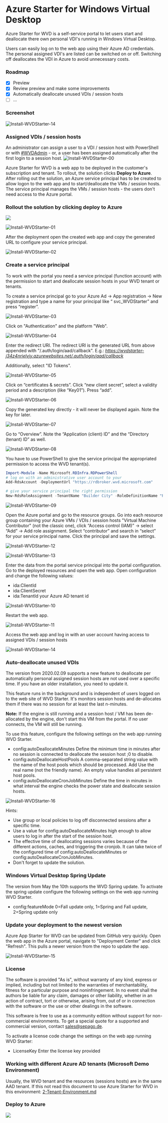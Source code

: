 # Azure Starter for Windows Virtual Desktop
Azure Starter for WVD is a self-service portal to let users start and deallocate there own personal VDI's running in Windows Virtual Desktop.

Users can easily log on to the web app using their Azure AD credentials. The personal assigned VDI's are listed can be switched on or off. Switching off deallocates the VDI in Azure to avoid unnecessary costs.

### Roadmap

- [x] Preview
- [x] Review preview and make some improvements
- [x] Automatically deallocate unused VDIs / session hosts
- [ ] ...

### Screenshot

![Install-WVDStarter-14](images/Install-WVDStarter-14.png)



### Assigned VDIs / session hosts

An administrator can assign a user to a VDI / session host with PowerShell or with [#WVDAdmin](https://blog.itprocloud.de/Windows-Virtual-Desktop-Admin/) - or, a user has been assigned automatically after the first login to a session host. 
![Install-WVDStarter-00](images/Install-WVDStarter-00.png)



Azure Starter for WVD is a web app to be deployed in the customer's subscription and tenant. To rollout, the solution clicks **Deploy to Azure**. After rolling out the solution, an Azure service principal has to be created to allow logon to the web app and to start/deallocate the VMs / session hosts. The service principal manages the VMs / session hosts - the users don't need access to the Azure portal.



### Rollout the solution by clicking deploy to Azure
<a href="https://portal.azure.com/#create/Microsoft.Template/uri/https%3A%2F%2Fraw.githubusercontent.com%2FMarcelMeurer%2FAzure-Starter-for-WVD%2Fmaster%2Fdeploy%2FmainTemplate.json" target="_blank"><img src="http://azuredeploy.net/deploybutton.png"/></a>

![Install-WVDStarter-01](images/Install-WVDStarter-01.png)

After the deployment open the created web app and copy the generated URL to configure your service principal.

![Install-WVDStarter-02](images/Install-WVDStarter-02.png)



### Create a service principal

To work with the portal you need a service principal (function account) with the permission to start and deallocate session hosts in your WVD tenant or tenants.

To create a service principal go to your Azure Ad -> App registration -> New registration and type a name for your principal like “ svc_WVDStarter” and press “register”.

![Install-WVDStarter-03](images/Install-WVDStarter-03.png)

Click on "Authentication" and the platform "Web".

![Install-WVDStarter-04](images/Install-WVDStarter-04.png)

Enter the redirect URI. The redirect URI is the generated URL from above appended with "/.auth/login/aad/callback". E.g.: *https://wvdstarter-j34z4nrielvjy.azurewebsites.net/.auth/login/aad/callback*

Additionally, select "ID Tokens".

![Install-WVDStarter-05](images/Install-WVDStarter-05.png)

Click on “certificates & secrets”. Click “new client secret”, select a validity period and a description (like “Key01”). Press “add”.

![Install-WVDStarter-06](images/Install-WVDStarter-06.png)

Copy the generated key directly - it will never be displayed again. Note the key for later.

![Install-WVDStarter-07](images/Install-WVDStarter-07.png)

Go to “Overview”. Note the “Application (client) ID” and the “Directory (tenant) ID” as well.

![Install-WVDStarter-08](images/Install-WVDStarter-08.png)

You have to use PowerShell to give the service principal the appropriated permission to access the WVD tenant(s).

```powershell
Import-Module -Name Microsoft.RDInfra.RDPowerShell 
# log on with an administrative user account to your  
Add-RdsAccount -DeploymentUrl "https://rdbroker.wvd.microsoft.com"   

# give your service principal the right permission 
New-RdsRoleAssignment -TenantName "Builder City" -RoleDefinitionName "RDS Reader" -ApplicationId 85b995d2-3xxx-xxxx-xxxx-000000000000
```

![Install-WVDStarter-09](images/Install-WVDStarter-09.png)

Open the Azure portal and go to the resource groups. Go into each resource group containing your Azure VMs / VDIs / session hosts "Virtual Machine Contributor" (not the classic one), click “Access control (IAM)” -> select “Add” -> Add role assignment. Select “contributor” and search in “select” for your service principal name. Click the principal and save the settings.

![Install-WVDStarter-12](images/Install-WVDStarter-12.png)

![Install-WVDStarter-13](images/Install-WVDStarter-13.png)

Enter the data from the portal service principal into the portal configuration. Go to the deployed resources and open the web app. Open configuration and change the following values:

- ida:ClientId
- ida:ClientSecret
- ida:TenantId your Azure AD tenant id

![Install-WVDStarter-10](images/Install-WVDStarter-10.png)

Restart the web app.

![Install-WVDStarter-11](images/Install-WVDStarter-11.png)

Access the web app and log in with an user account having access to assigned VDIs / session hosts

![Install-WVDStarter-14](images/Install-WVDStarter-14.png)



### Auto-deallocate unused VDIs

The version from 2020.02.09 supports a new feature to deallocate per automatically personal assigned session hosts are not used over a specific time. If you have an older installation, you need to update it.

This feature runs in the background and is independent of users logged on to the web site of WVD Starter. It's monitors session hosts and de-allocates them if there was no session for at least the last n-minutes. 

**Note:** If the engine is still running and a session host / VM has been de-allocated by the engine, don't start this VM from the portal. If no user connects, the VM will still be running.

To use this feature, configure the following settings on the web app running WVD Starter.

- config:autoDeallocateMinutes
  Define the minimum time in minutes after no session is connected to deallocate the session host ;0 to disable.
- config:autoDeallocateHostPools
  A comma-separated string value with the name of the host pools which should be processed. Add  Use the real name (not the friendly name). An empty value handles all persistent host pools.
- config:autoDeallocateCronJobMinutes
  Define the time in minutes in what interval the engine checks the power state and deallocate session hosts.

![Install-WVDStarter-16](images/Install-WVDStarter-16.png)

Hints:

- Use group or local policies to log off disconnected sessions after a specific time.
- Use a value for config:autoDeallocateMinutes high enough to allow users to log in after the start of the session host.
- The effective time of deallocating sessions varies because of the different actions, caches, and triggering the cronjob. It can take twice of the configured time of config:autoDeallocateMinutes or config:autoDeallocateCronJobMinutes.
- Don't forget to update the solution.

### Windows Virtual Desktop Spring Update

The version from May the 10th supports the WVD Spring update. To activate the spring update configure the following settings on the web app running WVD Starter.

- config:featureMode
  0=Fall update only, 1=Spring and Fall update, 2=Spring update only

### Update your deployment to the newest version

Azure App Starter for WVD can be updated from GitHub very quickly. Open the web app in the Azure portal, navigate to "Deployment Center" and click "Refresh". This pulls a newer version from the repo to update the app.

![Install-WVDStarter-15](images/Install-WVDStarter-15.png)



### License

The software is provided "As is", without warranty of any kind, express or implied, including but not limited to the warranties of merchantability, fitness for a particular purpose and noninfringement. In no event shall the authors be liable for any claim, damages or other liability, whether in an action of contract, tort or otherwise, arising from, out of or in connection with the software or the use or other dealings in the software.

This software is free to use as a community edition without support for non-commercial environments. To get a special quote for a supported and commercial version, contact [sales@sepago.de](mailto:sales@sepago.de).

To activate a license code change the settings on the web app running WVD Starter:

- LicenseKey
  Enter the license key provided

### Working with different Azure AD tenants (Microsoft Demo Environment)

Usually, the WVD tenant and the resources (sessions hosts) are in the same AAD tenant. If this not read this document to use Azure Starter for WVD in this environment: <a href="2-Tenant-Environment.md" target="_blank">2-Tenant-Environment.md</a>



### Deploy to Azure

<a href="https://portal.azure.com/#create/Microsoft.Template/uri/https%3A%2F%2Fraw.githubusercontent.com%2FMarcelMeurer%2FAzure-Starter-for-WVD%2Fmaster%2Fdeploy%2FmainTemplate.json" target="_blank"><img src="http://azuredeploy.net/deploybutton.png"/></a>






